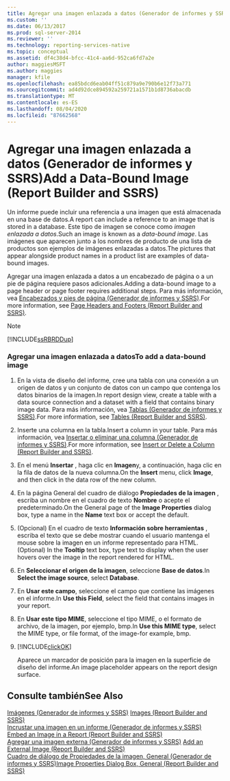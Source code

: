 ```yaml
---
title: Agregar una imagen enlazada a datos (Generador de informes y SSRS) | Microsoft Docs
ms.custom: ''
ms.date: 06/13/2017
ms.prod: sql-server-2014
ms.reviewer: ''
ms.technology: reporting-services-native
ms.topic: conceptual
ms.assetid: df4c38d4-bfcc-41c4-aa6d-952ca6fd7a2e
author: maggiesMSFT
ms.author: maggies
manager: kfile
ms.openlocfilehash: ea85bdcd6eab04ff51c879a9e790b6e12f73a771
ms.sourcegitcommit: ad4d92dce894592a259721a1571b1d8736abacdb
ms.translationtype: MT
ms.contentlocale: es-ES
ms.lasthandoff: 08/04/2020
ms.locfileid: "87662568"
---
```

# <a name="add-a-data-bound-image-report-builder-and-ssrs"></a><span data-ttu-id="649a8-102">Agregar una imagen enlazada a datos (Generador de informes y SSRS)</span><span class="sxs-lookup"><span data-stu-id="649a8-102">Add a Data-Bound Image (Report Builder and SSRS)</span></span>
  <span data-ttu-id="649a8-103">Un informe puede incluir una referencia a una imagen que está almacenada en una base de datos.</span><span class="sxs-lookup"><span data-stu-id="649a8-103">A report can include a reference to an image that is stored in a database.</span></span> <span data-ttu-id="649a8-104">Este tipo de imagen se conoce como *imagen enlazada a datos*.</span><span class="sxs-lookup"><span data-stu-id="649a8-104">Such an image is known as a *data-bound image*.</span></span> <span data-ttu-id="649a8-105">Las imágenes que aparecen junto a los nombres de producto de una lista de productos son ejemplos de imágenes enlazadas a datos.</span><span class="sxs-lookup"><span data-stu-id="649a8-105">The pictures that appear alongside product names in a product list are examples of data-bound images.</span></span>  
  
 <span data-ttu-id="649a8-106">Agregar una imagen enlazada a datos a un encabezado de página o a un pie de página requiere pasos adicionales.</span><span class="sxs-lookup"><span data-stu-id="649a8-106">Adding a data-bound image to a page header or page footer requires additional steps.</span></span> <span data-ttu-id="649a8-107">Para más información, vea [Encabezados y pies de página &#40;Generador de informes y SSRS&#41;](page-headers-and-footers-report-builder-and-ssrs.md).</span><span class="sxs-lookup"><span data-stu-id="649a8-107">For more information, see [Page Headers and Footers &#40;Report Builder and SSRS&#41;](page-headers-and-footers-report-builder-and-ssrs.md).</span></span>  
  
> [!NOTE]  
>  [!INCLUDE[ssRBRDDup](../../includes/ssrbrddup-md.md)]  
  
### <a name="to-add-a-data-bound-image"></a><span data-ttu-id="649a8-108">Agregar una imagen enlazada a datos</span><span class="sxs-lookup"><span data-stu-id="649a8-108">To add a data-bound image</span></span>  
  
1.  <span data-ttu-id="649a8-109">En la vista de diseño del informe, cree una tabla con una conexión a un origen de datos y un conjunto de datos con un campo que contenga los datos binarios de la imagen.</span><span class="sxs-lookup"><span data-stu-id="649a8-109">In report design view, create a table with a data source connection and a dataset with a field that contains binary image data.</span></span> <span data-ttu-id="649a8-110">Para más información, vea [Tablas &#40;Generador de informes y SSRS&#41;](tables-report-builder-and-ssrs.md).</span><span class="sxs-lookup"><span data-stu-id="649a8-110">For more information, see [Tables &#40;Report Builder  and SSRS&#41;](tables-report-builder-and-ssrs.md).</span></span>  
  
2.  <span data-ttu-id="649a8-111">Inserte una columna en la tabla.</span><span class="sxs-lookup"><span data-stu-id="649a8-111">Insert a column in your table.</span></span> <span data-ttu-id="649a8-112">Para más información, vea [Insertar o eliminar una columna &#40;Generador de informes y SSRS&#41;](insert-or-delete-a-column-report-builder-and-ssrs.md).</span><span class="sxs-lookup"><span data-stu-id="649a8-112">For more information, see [Insert or Delete a Column &#40;Report Builder and SSRS&#41;](insert-or-delete-a-column-report-builder-and-ssrs.md).</span></span>  
  
3.  <span data-ttu-id="649a8-113">En el menú **Insertar** , haga clic en **Imagen**y, a continuación, haga clic en la fila de datos de la nueva columna.</span><span class="sxs-lookup"><span data-stu-id="649a8-113">On the **Insert** menu, click **Image**, and then click in the data row of the new column.</span></span>  
  
4.  <span data-ttu-id="649a8-114">En la página General del cuadro de diálogo **Propiedades de la imagen** , escriba un nombre en el cuadro de texto **Nombre** o acepte el predeterminado.</span><span class="sxs-lookup"><span data-stu-id="649a8-114">On the General page of the **Image Properties** dialog box, type a name in the **Name** text box or accept the default.</span></span>  
  
5.  <span data-ttu-id="649a8-115">(Opcional) En el cuadro de texto **Información sobre herramientas** , escriba el texto que se debe mostrar cuando el usuario mantenga el mouse sobre la imagen en un informe representado para HTML.</span><span class="sxs-lookup"><span data-stu-id="649a8-115">(Optional) In the **Tooltip** text box, type text to display when the user hovers over the image in the report rendered for HTML.</span></span>  
  
6.  <span data-ttu-id="649a8-116">En **Seleccionar el origen de la imagen**, seleccione **Base de datos**.</span><span class="sxs-lookup"><span data-stu-id="649a8-116">In **Select the image source**, select **Database**.</span></span>  
  
7.  <span data-ttu-id="649a8-117">En **Usar este campo**, seleccione el campo que contiene las imágenes en el informe.</span><span class="sxs-lookup"><span data-stu-id="649a8-117">In **Use this Field**, select the field that contains images in your report.</span></span>  
  
8.  <span data-ttu-id="649a8-118">En **Usar este tipo MIME**, seleccione el tipo MIME, o el formato de archivo, de la imagen, por ejemplo, bmp.</span><span class="sxs-lookup"><span data-stu-id="649a8-118">In **Use this MIME type**, select the MIME type, or file format, of the image-for example, bmp.</span></span>  
  
9. [!INCLUDE[clickOK](../../includes/clickok-md.md)]  
  
     <span data-ttu-id="649a8-119">Aparece un marcador de posición para la imagen en la superficie de diseño del informe.</span><span class="sxs-lookup"><span data-stu-id="649a8-119">An image placeholder appears on the report design surface.</span></span>  
  
## <a name="see-also"></a><span data-ttu-id="649a8-120">Consulte también</span><span class="sxs-lookup"><span data-stu-id="649a8-120">See Also</span></span>  
 <span data-ttu-id="649a8-121">[Imágenes &#40;Generador de informes y SSRS&#41;](images-report-builder-and-ssrs.md) </span><span class="sxs-lookup"><span data-stu-id="649a8-121">[Images &#40;Report Builder and SSRS&#41;](images-report-builder-and-ssrs.md) </span></span>  
 <span data-ttu-id="649a8-122">[Incrustar una imagen en un informe &#40;Generador de informes y SSRS&#41;](embed-an-image-in-a-report-report-builder-and-ssrs.md) </span><span class="sxs-lookup"><span data-stu-id="649a8-122">[Embed an Image in a Report &#40;Report Builder and SSRS&#41;](embed-an-image-in-a-report-report-builder-and-ssrs.md) </span></span>  
 <span data-ttu-id="649a8-123">[Agregar una imagen externa &#40;Generador de informes y SSRS&#41;](add-an-external-image-report-builder-and-ssrs.md) </span><span class="sxs-lookup"><span data-stu-id="649a8-123">[Add an External Image &#40;Report Builder and SSRS&#41;](add-an-external-image-report-builder-and-ssrs.md) </span></span>  
 [<span data-ttu-id="649a8-124">Cuadro de diálogo de Propiedades de la imagen, General &#40;Generador de informes y SSRS&#41;</span><span class="sxs-lookup"><span data-stu-id="649a8-124">Image Properties Dialog Box, General &#40;Report Builder and SSRS&#41;</span></span>](../image-properties-dialog-box-general-report-builder-and-ssrs.md)  
  
  

